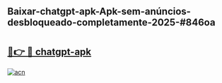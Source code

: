 ## Baixar-chatgpt-apk-Apk-sem-anúncios-desbloqueado-completamente-2025-#846oa

# <h2><a href="https://ainizakaria.my?title=chatgpt-apk&ref=20M">🔗👉 🔴 chatgpt-apk</a></h2>

[![acn](https://github.com/user-attachments/assets/0f9c940e-d8b0-45ae-aac7-cd30a18b3e1c)](https://ainizakaria.my?title=chatgpt-apk&ref=20M)


